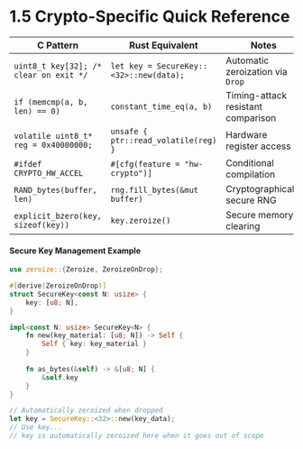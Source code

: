 # 1.5 Crypto-Specific Quick Reference

| C Pattern | Rust Equivalent | Notes |
|-----------|----------------|-------|
| `uint8_t key[32]; /* clear on exit */` | `let key = SecureKey::<32>::new(data);` | Automatic zeroization via `Drop` |
| `if (memcmp(a, b, len) == 0)` | `constant_time_eq(a, b)` | Timing-attack resistant comparison |
| `volatile uint8_t* reg = 0x40000000;` | `unsafe { ptr::read_volatile(reg) }` | Hardware register access |
| `#ifdef CRYPTO_HW_ACCEL` | `#[cfg(feature = "hw-crypto")]` | Conditional compilation |
| `RAND_bytes(buffer, len)` | `rng.fill_bytes(&mut buffer)` | Cryptographically secure RNG |
| `explicit_bzero(key, sizeof(key))` | `key.zeroize()` | Secure memory clearing |

#### Secure Key Management Example

```rust
use zeroize::{Zeroize, ZeroizeOnDrop};

#[derive(ZeroizeOnDrop)]
struct SecureKey<const N: usize> {
    key: [u8; N],
}

impl<const N: usize> SecureKey<N> {
    fn new(key_material: [u8; N]) -> Self {
        Self { key: key_material }
    }
    
    fn as_bytes(&self) -> &[u8; N] {
        &self.key
    }
}

// Automatically zeroized when dropped
let key = SecureKey::<32>::new(key_data);
// Use key...
// key is automatically zeroized here when it goes out of scope
```